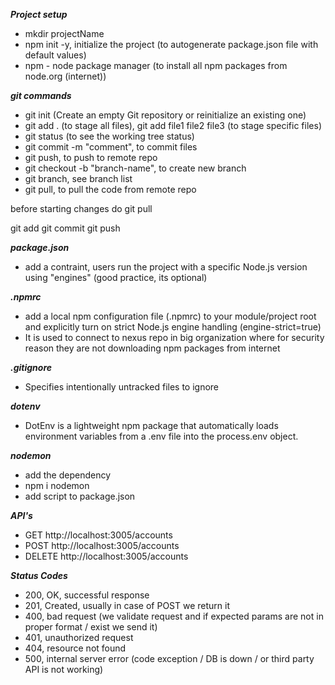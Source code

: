 ***Project setup***

- mkdir projectName
- npm init -y, initialize the project (to autogenerate package.json file with default values)
- npm - node package manager (to install all npm packages from node.org (internet))

***git commands***
- git init (Create an empty Git repository or reinitialize an existing one)
- git add . (to stage all files), git add file1 file2 file3 (to stage specific files)
- git status (to see the working tree status)
- git commit -m "comment", to commit files
- git push, to push to remote repo
- git checkout -b "branch-name", to create new branch
- git branch, see branch list 
- git pull, to pull the code from remote repo

before starting changes do git pull

git add
git commit
git push

***package.json***

- add a contraint, users run the project with a specific Node.js version using "engines" (good practice, its optional)

***.npmrc***

- add a local npm configuration file (.npmrc) to your module/project root and explicitly turn on strict Node.js engine handling
  (engine-strict=true)
- It is used to connect to nexus repo in big organization where for security reason they are not downloading npm packages from internet

***.gitignore***

- Specifies intentionally untracked files to ignore

***dotenv***

- DotEnv is a lightweight npm package that automatically loads environment variables from a .env file into the process.env object.

***nodemon***

- add the dependency
- npm i nodemon
- add script to package.json

***API's***
- GET http://localhost:3005/accounts
- POST http://localhost:3005/accounts
- DELETE http://localhost:3005/accounts 

***Status Codes***
- 200, OK, successful response
- 201, Created, usually in case of POST we return it
- 400, bad request (we validate request and if expected params are not in proper format / exist we send it)
- 401, unauthorized request
- 404, resource not found
- 500, internal server error (code exception / DB is down / or third party API is not working)
